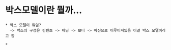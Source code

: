 박스모델이란 뭘까...
===


    * 박스 모델이 뭐임?
      -> 박스의 구성은 컨텐츠 -> 패딩 -> 보더 -> 마진으로 이루어져있음 이걸 박스 모델이라고 함

    * 